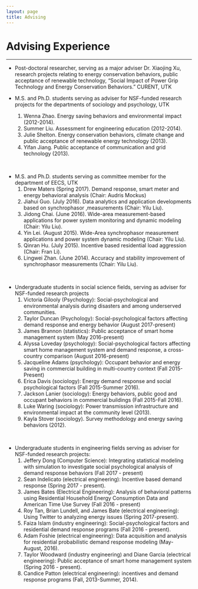 ```yaml
---
layout: page
title: Advising
---
```


# **Advising Experience** ##
<hr>

+ Post-doctoral researcher, serving as a major adviser Dr. Xiaojing Xu, research projects relating to energy conservation behaviors, public acceptance of renewable technology,  “Social Impact of Power Grip Technology and Energy Conservation Behaviors.” CURENT, UTK


+ M.S. and Ph.D. students serving as adviser for NSF-funded research projects for the departments of sociology and psychology, UTK
  1. Wenna Zhao. Energy saving behaviors and environmental impact (2012-2014).
  2. Summer Liu.  Assessment for engineering education (2012-2014).
  3. Julie Shelton. Energy conservation behaviors, climate change and public acceptance of renewable energy technology (2013).
  4. Yifan Jiang.  Public acceptance of communication and grid technology (2013).
<br/>

+ M.S. and Ph.D. students serving as committee member for the department of EECS, UTK
  1. Drew Maters (Spring 2017). Demand response, smart meter and energy behavioral analysis (Chair: Audris Mockus)
  1. Jiahui Guo. (July 2016). Data analytics and application developments based on synchrophasor ,measurements (Chair: Yilu Liu).  
  2. Jidong Chai. (June 2016). Wide-area measurement-based applications for power system monitoring and dynamic modeling (Chair: Yilu Liu).
  3. Yin Lei. (August 2015). Wide-Area synchrophasor measurement applications and power system dynamic modeling (Chair: Yilu Liu).
  4. Qinran Hu. (July 2015). Incentive based residential load aggression (Chair: Fran Li).  
  5. Lingwei Zhan. (June 2014). Accuracy and stability improvement of synchrophasor measurements (Chair: Yilu Liu).
<br/>

+ Undergraduate students in social science fields, serving as adviser for NSF-funded research projects
  1. Victoria Gilooly (Psychology): Social-psychological and environmental analysis during disasters and among underserved communities.
  1. Taylor Duncan (Psychology): Social-psychological factors affecting demand response and energy behavior (August 2017-present)
  1. James Brannon (statistics): Public acceptance of smart home management system (May 2016-present)
  1. Alyssa Loveday (psychology): Social-psychological factors affecting smart home management system and demand response, a cross-country comparison (August 2016-present)
  5. Jacqueline Adams (psychology): Occupant behavior and energy saving in commercial building in multi-country context (Fall 2015-Present)
  3. Erica Davis  (sociology): Energy demand response and social psychological factors (Fall 2015-Summer 2016).
  4. Jackson Lanier (sociology): Energy behaviors, public good and occupant behaviors in commercial buildings (Fall 2015-Fall 2016).
  2. Luke Waring (sociology): Power transmission infrastructure and environmental impact at the community level (2013).  
  1. Kayla Stover (sociology).  Survey methodology and energy saving behaviors (2012).  
<br/>

+ Undergraduate students in engineering fields serving as adviser for NSF-funded research projects:
  1. Jeffery Dong (Computer Science): Integrating statistical modeling with simulation to investigate social psychological analysis of demand response behaviors (Fall 2017 - present)
  1. Sean Indelicato (electrical engineering): Incentive based demand response (Spring 2017 - present).
  1. James Bates (Electrical Engineering): Analysis of behavioral patterns using Residential Household Energy Consumption Data and American Time Use Survey (Fall 2016 - present)
  2. Roy Tan, Brian Lundell, and James Bate (electrical engineering): Using Twitter to analyzing energy issues (Spring 2017-present).
  4. Faiza Islam (industry engineering): Social-psychological factors and residential demand response programs (Fall 2016 - present).
  3. Adam Foshie (electrical engineering): Data acquisition and analysis for residential probabilistic demand response modeling (May-August, 2016).
  2. Taylor Woodward (industry engineering) and Diane Garcia (electrical engineering): Public acceptance of smart home management system (Spring 2016 - present).  
  1. Candice Patton (electrical engineering): incentives and demand response programs (Fall, 2013-Summer, 2014).
